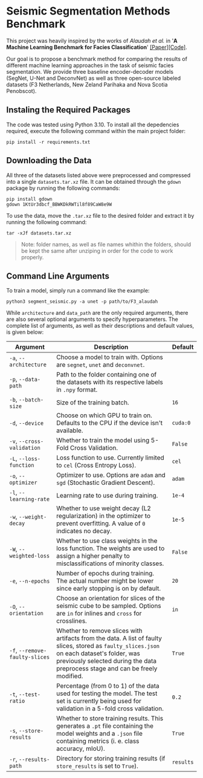 # Seismic Segmentation Methods Benchmark

This project was heavily inspired by the works of *Alaudah et al.* in '**A Machine Learning Benchmark for Facies Classification**'  [[Paper]](https://arxiv.org/abs/1901.07659)[[Code]](https://github.com/yalaudah/facies_classification_benchmark).

Our goal is to propose a benchmark method for comparing the results of different machine learning approaches in the task of seismic facies segmentation. We provide three baseline encoder-decoder models (SegNet, U-Net and DeconvNet) as well as three open-source labeled datasets (F3 Netherlands, New Zeland Parihaka and Nova Scotia Penobscot).

## Instaling the Required Packages

The code was tested using Python 3.10. To install all the depedencies required, execute the following command within the main project folder:

```
pip install -r requirements.txt
```

## Downloading the Data

All three of the datasets listed above were preprocessed and compressed into a single `datasets.tar.xz` file. It can be obtained through the `gdown` package by running the following commands:

```
pip install gdown
gdown 1KtUr3dbcf_BBWKDkRWTil8f89CaW8e9W
```

To use the data, move the `.tar.xz` file to the desired folder and extract it by running the following command:

```
tar -xJf datasets.tar.xz
```

> Note: folder names, as well as file names whithin the folders, should be kept the same after unziping in order for the code to work properly.

## Command Line Arguments

To train a model, simply run a command like the example:

```
python3 segment_seismic.py -a unet -p path/to/F3_alaudah
```

While ``architecture`` and ``data_path`` are the only required arguments, there are also several optional arguments to specify hyperparameters. The complete list of arguments, as well as their descriptions and default values, is given below:

|Argument|Description|Default|
|-|-|-|
|`-a`, `--architecture`|Choose a model to train with. Options are `segnet`, `unet` and `deconvnet`.||
|`-p`, `--data-path`|Path to the folder containing one of the datasets with its respective labels in `.npy` format.||
|`-b`, `--batch-size`|Size of the training batch.|`16`|
|`-d`, `--device`|Choose on which GPU to train on. Defaults to the CPU if the device isn't available.|`cuda:0`|
|`-v`, `--cross-validation`|Whether to train the model using 5-Fold Cross Validation.|`False`|
|`-L`, `--loss-function`|Loss function to use. Currently limited to `cel` (Cross Entropy Loss).|`cel`|
|`-o`, `--optimizer`|Optimizer to use. Options are `adam` and `sgd` (Stochastic Gradient Descent).|`adam`|
|`-l`, `--learning-rate`|Learning rate to use during training.|`1e-4`|
|`-w`, `--weight-decay`|Whether to use weight decay (L2 regularization) in the optimizer to prevent overfitting. A value of `0` indicates no decay.|`1e-5`|
|`-W`, `--weighted-loss`|Whether to use class weights in the loss function. The weights are used to assign a higher penalty to misclassifications of minority classes.|`False`|
|`-e`, `--n-epochs`|Number of epochs during training. The actual number might be lower since early stopping is on by default.|`20`|
|`-O`, `--orientation`|Choose an orientation for slices of the seismic cube to be sampled. Options are `in` for inlines and `cross` for crosslines.|`in`|
|`-f`, `--remove-faulty-slices`|Whether to remove slices with artifacts from the data. A list of faulty slices, stored as `faulty_slices.json` on each dataset's folder, was previously selected during the data preprocess stage and can be freely modified.|`True`|
|`-t`, `--test-ratio`|Percentage (from 0 to 1) of the data used for testing the model. The test set is currently being used for validation in a 5-fold cross validation.|`0.2`|
|`-s`, `--store-results`|Whether to store training results. This generates a `.pt` file containing the model weights and a `.json` file containing metrics (i. e. class accuracy, mIoU).|`True`|
|`-r`, `--results-path`|Directory for storing training results (if `store_results` is set to `True`).|`results`|
